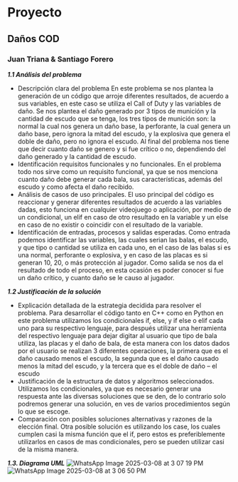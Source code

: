 # Proyecto
## Daños COD
### Juan Triana & Santiago Forero
  
***1.1 Análisis del problema***
* Descripción clara del problema
En este problema se nos plantea la generación de un código que arroje diferentes resultados, de acuerdo a sus variables, en este caso se utiliza el Call of Duty y las variables de daño.
Se nos plantea el daño generado por 3 tipos de munición y la cantidad de escudo que se tenga, los tres tipos de munición son: la normal la cual nos genera un daño base, la perforante, la cual genera un daño base, pero ignora la mitad del escudo, y la explosiva que genera el doble de daño, pero no ignora el escudo.
Al final del problema nos tiene que decir cuanto daño se genero y si fue crítico o no, dependiendo del daño generado y la cantidad de escudo.
* Identificación requisitos funcionales y no funcionales.
En el problema todo nos sirve como un requisito funcional, ya que se nos menciona cuanto daño debe generar cada bala, sus características, además del escudo y como afecta el daño recibido.
* Análisis de casos de uso principales.
El uso principal del código es reaccionar y generar diferentes resultados de acuerdo a las variables dadas, esto funciona en cualquier videojuego o aplicación, por medio de un condicional, un elif en caso de otro resultado en la variable y un else en caso de no existir o coincidir con el resultado de la variable.
*  Identificación de entradas, procesos y salidas esperadas.
Como entrada podemos identificar las variables, las cuales serian las balas, el escudo, y que tipo o cantidad se utiliza en cada uno, en el caso de las balas si es una normal, perforante o explosiva, y en caso de las placas es si generan 10, 20, o más protección al jugador.
Como salida se nos da el resultado de todo el proceso, en esta ocasión es poder conocer si fue un daño crítico, y cuanto daño se le causo al jugador.
  
***1.2 Justificación de la solución***
*	Explicación detallada de la estrategia decidida para resolver el problema.
Para desarrollar el código tanto en C++  como en Python en este problema utilizamos los condicionales if, else, y if else o elif cada uno para su respectivo lenguaje, para después utilizar una herramienta del respectivo lenguaje para dejar digitar al usuario que tipo de bala utiliza, las placas y el daño de bala, de esta manera con los datos dados por el usuario se realizan 3 diferentes operaciones, la primera que es el daño causado menos el escudo, la segunda que es el daño causado menos la mitad del escudo, y la tercera que es el doble de daño – el escudo
*	Justificación de la estructura de datos y algoritmos seleccionados.
Utilizamos los condicionales, ya que es necesario generar una respuesta ante las diversas soluciones que se den, de lo contrario solo podremos generar una solución, en ves de varios procedimientos según lo que se escoge.
*	Comparación con posibles soluciones alternativas y razones de la elección final.
Otra posible solución es utilizando los case, los cuales cumplen casi la misma función que el if, pero estos es preferiblemente utilizarlos en casos de mas condicionales, pero se pueden utilizar casi de la misma manera.
  
***1.3. Diagrama UML***
![WhatsApp Image 2025-03-08 at 3 07 19 PM](https://github.com/user-attachments/assets/a549eb25-f9d2-4240-8c1f-1262b45ee0b2)
![WhatsApp Image 2025-03-08 at 3 06 50 PM](https://github.com/user-attachments/assets/371261df-af50-4985-ba80-758b9aa29a03)
